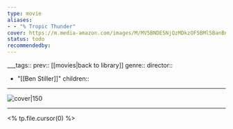 ```yaml
---
type: movie
aliases:
- - "% Tropic Thunder"
cover: https://m.media-amazon.com/images/M/MV5BNDE5NjQzMDkzOF5BMl5BanBnXkFtZTcwODI3ODI3MQ@@._V1_SX300.jpg
status: todo
recommendedby:
---
```

___tags:: prev:: [[movies|back to library]]
genre::
director:: 
  - "[[Ben Stiller]]"
children::
___
![cover|150](https://m.media-amazon.com/images/M/MV5BNDE5NjQzMDkzOF5BMl5BanBnXkFtZTcwODI3ODI3MQ@@._V1_SX300.jpg)
___
<% tp.file.cursor(0) %>
